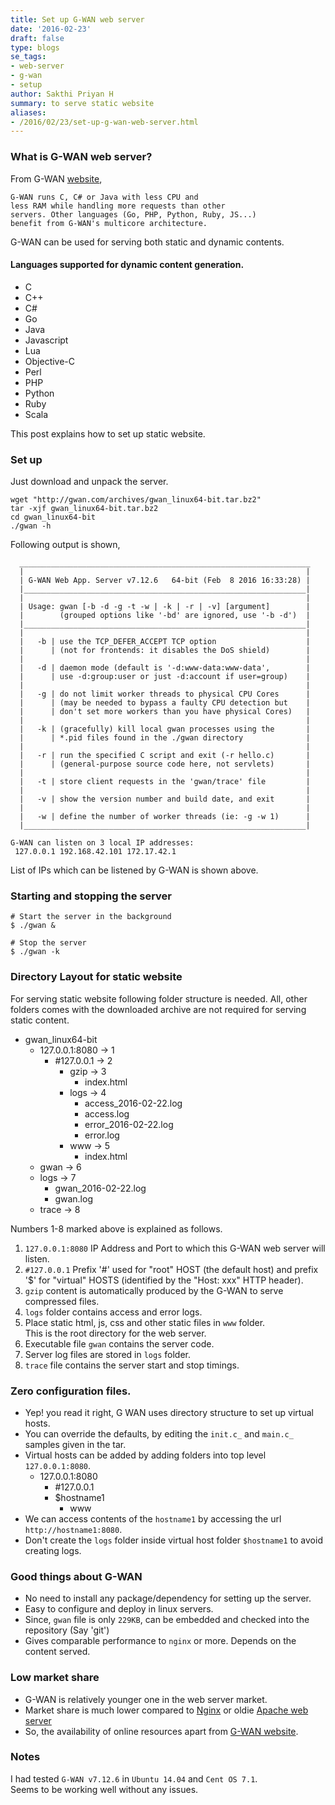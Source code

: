 ```yaml
---
title: Set up G-WAN web server
date: '2016-02-23'
draft: false
type: blogs
se_tags:
- web-server
- g-wan
- setup
author: Sakthi Priyan H
summary: to serve static website
aliases:
- /2016/02/23/set-up-g-wan-web-server.html
---
```


### What is G-WAN web server?

From G-WAN [website](http://gwan.ch/),

    G-WAN runs C, C# or Java with less CPU and
    less RAM while handling more requests than other
    servers. Other languages (Go, PHP, Python, Ruby, JS...)
    benefit from G-WAN's multicore architecture.

G-WAN can be used for serving both static and dynamic contents.

#### Languages supported for dynamic content generation.
* C
* C++
* C#
* Go
* Java
* Javascript
* Lua
* Objective-C
* Perl
* PHP
* Python
* Ruby
* Scala

This post explains how to set up static website.

### Set up
Just download and unpack the server.

    wget "http://gwan.com/archives/gwan_linux64-bit.tar.bz2"
    tar -xjf gwan_linux64-bit.tar.bz2
    cd gwan_linux64-bit
    ./gwan -h

Following output is shown,

      _________________________________________________________________
      |                                                               |
      | G-WAN Web App. Server v7.12.6   64-bit (Feb  8 2016 16:33:28) |
      |_______________________________________________________________|
      |                                                               |
      | Usage: gwan [-b -d -g -t -w | -k | -r | -v] [argument]        |
      |        (grouped options like '-bd' are ignored, use '-b -d')  |
      |_______________________________________________________________|
      |                                                               |
      |   -b | use the TCP_DEFER_ACCEPT TCP option                    |
      |      | (not for frontends: it disables the DoS shield)        |
      |                                                               |
      |   -d | daemon mode (default is '-d:www-data:www-data',        |
      |      | use -d:group:user or just -d:account if user=group)    |
      |                                                               |
      |   -g | do not limit worker threads to physical CPU Cores      |
      |      | (may be needed to bypass a faulty CPU detection but    |
      |      | don't set more workers than you have physical Cores)   |
      |                                                               |
      |   -k | (gracefully) kill local gwan processes using the       |
      |      | *.pid files found in the ./gwan directory              |
      |                                                               |
      |   -r | run the specified C script and exit (-r hello.c)       |
      |      | (general-purpose source code here, not servlets)       |
      |                                                               |
      |   -t | store client requests in the 'gwan/trace' file         |
      |                                                               |
      |   -v | show the version number and build date, and exit       |
      |                                                               |
      |   -w | define the number of worker threads (ie: -g -w 1)      |
      |_______________________________________________________________|

    G-WAN can listen on 3 local IP addresses:
     127.0.0.1 192.168.42.101 172.17.42.1

List of IPs which can be listened by G-WAN is shown above.

### Starting and stopping the server
    # Start the server in the background
    $ ./gwan &

    # Stop the server
    $ ./gwan -k

### Directory Layout for static website

For serving static website following folder structure is needed.
All, other folders comes with the downloaded archive are not required for serving static content.

* gwan_linux64-bit
    * 127.0.0.1:8080 -> 1
        * \#127.0.0.1 -> 2
            * gzip -> 3
                * index.html
            * logs -> 4
                * access_2016-02-22.log
                * access.log
                * error_2016-02-22.log
                * error.log
            * www -> 5
                * index.html
    * gwan -> 6
    * logs -> 7
        * gwan_2016-02-22.log
        * gwan.log
    * trace -> 8

Numbers 1-8 marked above is explained as follows.

1. `127.0.0.1:8080` IP Address and Port to which this G-WAN web server will listen.
2. `#127.0.0.1` Prefix '#' used for "root" HOST (the default host) and
prefix '$' for "virtual" HOSTS (identified by the "Host: xxx" HTTP header).
3. `gzip` content is automatically produced by the G-WAN to serve compressed files.
4. `logs` folder contains access and error logs.
5. Place static html, js, css and other static files in `www` folder.  
This is the root directory for the web server.
6. Executable file `gwan` contains the server code.
7. Server log files are stored in `logs` folder.
8. `trace` file contains the server start and stop timings.

### Zero configuration files.
* Yep! you read it right, G WAN uses directory structure to set up virtual hosts.
* You can override the defaults, by editing the `init.c_` and `main.c_` samples given in the tar.
* Virtual hosts can be added by adding folders into top level `127.0.0.1:8080`.
    * 127.0.0.1:8080
        * \#127.0.0.1
        * $hostname1
            * www
* We can access contents of the `hostname1` by accessing the url `http://hostname1:8080`.
* Don't create the `logs` folder inside virtual host folder `$hostname1` to avoid creating logs.

### Good things about G-WAN
* No need to install any package/dependency for setting up the server.
* Easy to configure and deploy in linux servers.
* Since, `gwan` file is only `229KB`, can be embedded and checked into the repository (Say 'git')
* Gives comparable performance to `nginx` or more. Depends on the content served.

### Low market share
* G-WAN is relatively younger one in the web server market.
* Market share is much lower compared to [Nginx](https://www.nginx.com/) or oldie [Apache web server](https://httpd.apache.org/)
* So, the availability of online resources apart from [G-WAN website](http://gwan.ch/).

### Notes
I had tested `G-WAN v7.12.6` in `Ubuntu 14.04` and `Cent OS 7.1`.  
Seems to be working well without any issues.